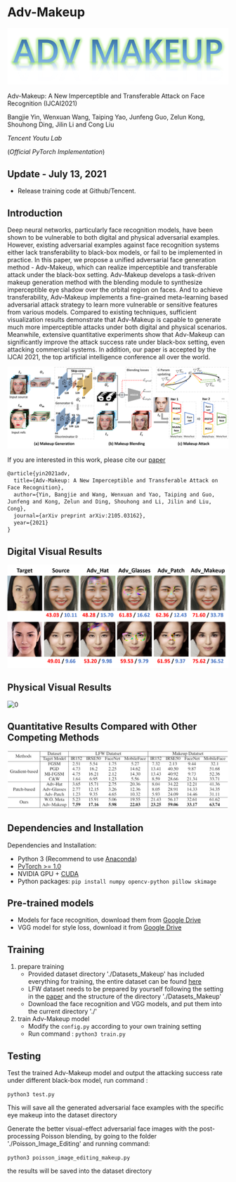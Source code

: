 # Adv-Makeup
![logo](figures/logo.png)

Adv-Makeup: A New Imperceptible and Transferable Attack on Face Recognition (IJCAI2021)

Bangjie Yin, Wenxuan Wang, Taiping Yao, Junfeng Guo, Zelun Kong, Shouhong Ding, Jilin Li and Cong Liu

*Tencent Youtu Lab*

(*Official PyTorch Implementation*)

## Update - July 13, 2021
- Release training code at Github/Tencent.

## Introduction

Deep neural networks, particularly face recognition models, have been shown to be vulnerable to both digital and physical adversarial examples. However, existing adversarial examples against face recognition systems either lack transferability to black-box models, or fail to be implemented in practice. In this paper, we propose a unified adversarial face generation method - Adv-Makeup, which can realize imperceptible and transferable attack under the black-box setting. Adv-Makeup develops a task-driven makeup generation method with the blending module to synthesize imperceptible eye shadow over the orbital region on faces. And to achieve transferability, Adv-Makeup implements a fine-grained meta-learning based adversarial attack strategy to learn more vulnerable or sensitive features from various models. Compared to existing techniques, sufficient visualization results demonstrate that Adv-Makeup is capable to generate much more imperceptible attacks under both digital and physical scenarios. Meanwhile, extensive quantitative experiments show that Adv-Makeup can significantly improve the attack success rate under black-box setting, even attacking commercial systems. In addition, our paper is accepted by the IJCAI 2021, the top artificial intelligence conference all over the world.

![RealSR](figures/framework.png)  

If you are interested in this work, please cite our [paper](https://arxiv.org/pdf/2105.03162.pdf)

    @article{yin2021adv,
      title={Adv-Makeup: A New Imperceptible and Transferable Attack on Face Recognition},
      author={Yin, Bangjie and Wang, Wenxuan and Yao, Taiping and Guo, Junfeng and Kong, Zelun and Ding, Shouhong and Li, Jilin and Liu, Cong},
      journal={arXiv preprint arXiv:2105.03162},
      year={2021}
    }





## Digital Visual Results

![0](figures/digital_vis.png)

## Physical Visual Results

![0](figures/physical_vis_pose.png)

## Quantitative Results Compared with Other Competing Methods

![0](figures/asr.png)



## Dependencies and Installation
Dependencies and Installation:

- Python 3 (Recommend to use [Anaconda](https://www.anaconda.com/download/#linux))
- [PyTorch >= 1.0](https://pytorch.org/)
- NVIDIA GPU + [CUDA](https://developer.nvidia.com/cuda-downloads)
- Python packages: `pip install numpy opencv-python pillow skimage ` 

## Pre-trained models
- Models for face recognition, download them from [Google Drive](https://drive.google.com/drive/folders/1G_2R_7XQhzzMQdEhph0ZI7dV4sGYjjzu?usp=sharing) 
- VGG model for style loss, download it from [Google Drive](https://drive.google.com/drive/folders/1sK4flFRP7OG8dGxPdYwm5vLhJVEqfmB8?usp=sharing) 



## Training

  1. prepare training
     - Provided dataset directory './Datasets_Makeup' has included everything for training, the entire dataset can be found  [here](https://github.com/wangguanzhi/LADN) 
     - LFW dataset needs to be prepared by yourself following the setting in the [paper](https://arxiv.org/pdf/2105.03162.pdf) and the structure of the directory './Datasets_Makeup'
     - Download the face recognition and VGG models, and put them into the current directory './'
  2. train Adv-Makeup model
     - Modify the ```config.py``` according to your own training setting
     - Run command :
       ```python3 train.py```

## Testing

Test the trained Adv-Makeup model and output the attacking success rate under different black-box model, run command :

```python3 test.py```

This will save all the generated adversarial face examples with the specific eye makeup into the dataset directory

Generate the better visual-effect adversarial face images with the post-processing Poisson blending, by going to the folder './Poisson_Image_Editing' and running command:

```python3 poisson_image_editing_makeup.py```

the results will be saved into the dataset directory

 